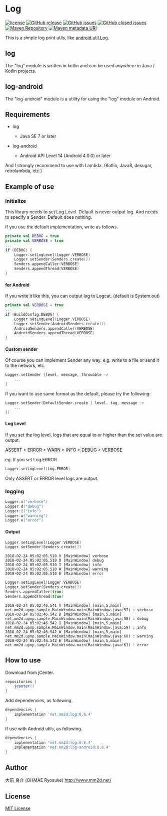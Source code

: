 # Log
[![license](https://img.shields.io/github/license/ohmae/Log.svg)](./LICENSE)
[![GitHub release](https://img.shields.io/github/release/ohmae/Log.svg)](https://github.com/ohmae/Log/releases)
[![GitHub issues](https://img.shields.io/github/issues/ohmae/Log.svg)](https://github.com/ohmae/Log/issues)
[![GitHub closed issues](https://img.shields.io/github/issues-closed/ohmae/Log.svg)](https://github.com/ohmae/Log/issues?q=is%3Aissue+is%3Aclosed)
[![Maven Repository](https://img.shields.io/badge/maven-jcenter-brightgreen.svg)](https://bintray.com/ohmae/maven/net.mm2d.log)
[![Maven metadata URI](https://img.shields.io/maven-metadata/v/https/jcenter.bintray.com/net/mm2d/log/maven-metadata.xml.svg)](https://bintray.com/ohmae/maven/net.mm2d.log)

This is a simple log print utils, like [android.util.Log](https://developer.android.com/reference/android/util/Log.html).

## log

The "log" module is written in kotlin and can be used anywhere in Java / Kotlin projects.

## log-android

The "log-android" module is a utility for using the "log" module on Android.

## Requirements

- log
  - Java SE 7 or later

- log-android
  - Android API Level 14 (Android 4.0.0) or later

And I strongly recommend to use with Lambda. (Kotlin, Java8, desugar, retrolambda, etc.)

## Example of use

### Initialize

This library needs to set Log Level. Default is never output log.
And needs to specify a Sender. Default does nothing.

If you use the default implementation, write as follows.

```kotlin
private val DEBUG = true
private val VERBOSE = true
...
if (DEBUG) {
    Logger.setLogLevel(Logger.VERBOSE)
    Logger.setSender(Senders.create())
    Senders.appendCaller(VERBOSE)
    Senders.appendThread(VERBOSE)
}
```

#### for Android

If you write it like this, you can output log to Logcat. (default is System.out)
```kotlin
private val VERBOSE = true
...
if (BuildConfig.DEBUG) {
    Logger.setLogLevel(Logger.VERBOSE)
    Logger.setSender(AndroidSenders.create())
    AndroidSenders.appendCaller(VERBOSE)
    AndroidSenders.appendThread(VERBOSE)
}
```

#### Custom sender

Of course you can implement Sender any way.
e.g. write to a file or send it to the network, etc.

```kotlin
Logger.setSender {level, message, throwable ->
    ...
}
```

If you want to use same format as the default, please try the following:

```kotlin
Logger.setSender(DefaultSender.create { level, tag, message ->
    ...
})
```

#### Log Level

If you set the log level, logs that are equal to or higher than the set value are output.

ASSERT > ERROR > WARN > INFO > DEBUG > VERBOSE

eg. If you set Log.ERROR

```kotlin
Logger.setLogLevel(Log.ERROR)
```

Only ASSERT or ERROR level logs are output.

### logging

```kotlin
Logger.v("verbose")
Logger.d("debug")
Logger.i("info")
Logger.w("warning")
Logger.e("error")
```

#### Output

```kotlin
Logger.setLogLevel(Logger.VERBOSE)
Logger.setSender(Senders.create())
```
```
2018-02-24 05:02:05.510 V [MainWindow] verbose
2018-02-24 05:02:05.510 D [MainWindow] debug
2018-02-24 05:02:05.510 I [MainWindow] info
2018-02-24 05:02:05.510 W [MainWindow] warning
2018-02-24 05:02:05.510 E [MainWindow] error
```

```kotlin
Logger.setLogLevel(Logger.VERBOSE)
Logger.setSender(Senders.create())
Senders.appendCaller(true)
Senders.appendThread(true)
```
```
2018-02-24 05:02:46.541 V [MainWindow] [main,5,main] net.mm2d.upnp.sample.MainWindow.main(MainWindow.java:57) : verbose
2018-02-24 05:02:46.542 D [MainWindow] [main,5,main] net.mm2d.upnp.sample.MainWindow.main(MainWindow.java:58) : debug
2018-02-24 05:02:46.542 I [MainWindow] [main,5,main] net.mm2d.upnp.sample.MainWindow.main(MainWindow.java:59) : info
2018-02-24 05:02:46.542 W [MainWindow] [main,5,main] net.mm2d.upnp.sample.MainWindow.main(MainWindow.java:60) : warning
2018-02-24 05:02:46.542 E [MainWindow] [main,5,main] net.mm2d.upnp.sample.MainWindow.main(MainWindow.java:61) : error
```

## How to use

Download from jCenter.
```gradle
repositories {
    jcenter()
}
```

Add dependencies, as following.
```gradle
dependencies {
    implementation 'net.mm2d:log:0.8.4'
}
```

If use with Android utils, as following.
```gradle
dependencies {
    implementation 'net.mm2d:log:0.8.4'
    implementation 'net.mm2d:log-android:0.8.4'
}
```

## Author
大前 良介 (OHMAE Ryosuke)
http://www.mm2d.net/

## License
[MIT License](./LICENSE)
